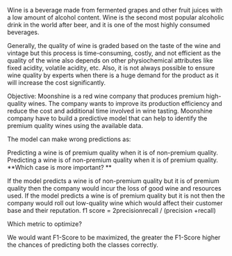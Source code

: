 Wine is a beverage made from fermented grapes and other fruit juices with a low amount of alcohol content. Wine is the second most popular alcoholic drink in the world after beer, and it is one of the most highly consumed beverages.

Generally, the quality of wine is graded based on the taste of the wine and vintage but this process is time-consuming, costly, and not efficient as the quality of the wine also depends on other physiochemical attributes like fixed acidity, volatile acidity, etc. Also, it is not always possible to ensure wine quality by experts when there is a huge demand for the product as it will increase the cost significantly.

Objective:
Moonshine is a red wine company that produces premium high-quality wines. The company wants to improve its production efficiency and reduce the cost and additional time involved in wine tasting. Moonshine company have to build a predictive model that can help to identify the premium quality wines using the available data.

The model can make wrong predictions as:

Predicting a wine is of premium quality when it is of non-premium quality.
Predicting a wine is of non-premium quality when it is of premium quality.
**Which case is more important? **

If the model predicts a wine is of non-premium quality but it is of premium quality then the company would incur the loss of good wine and resources used.
If the model predicts a wine is of premium quality but it is not then the company would roll out low-quality wine which would affect their customer base and their reputation.
f1 score = 2precisionrecall / (precision +recall)

Which metric to optimize?

We would want F1-Score to be maximized, the greater the F1-Score higher the chances of predicting both the classes correctly.
